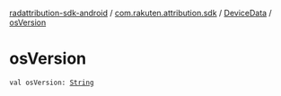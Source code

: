 [radattribution-sdk-android](../../index.md) / [com.rakuten.attribution.sdk](../index.md) / [DeviceData](index.md) / [osVersion](./os-version.md)

# osVersion

`val osVersion: `[`String`](https://kotlinlang.org/api/latest/jvm/stdlib/kotlin/-string/index.html)